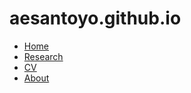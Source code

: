 # aesantoyo.github.io
<nav class="navbar navbar-expand-lg bg-dark" data-bs-theme="dark">
    </button>
    <div class="collapse navbar-collapse" id="navbarColor02">
      <ul class="navbar-nav me-auto">
        <li class="nav-item">
          <a class="nav-link active" href="#">Home </a>
        </li>
        <li class="nav-item">
          <a class="nav-link" href="#">Research</a>
        </li>
        <li class="nav-item">
          <a class="nav-link" href="#">CV</a>
        </li>
        <li class="nav-item">
          <a class="nav-link" href="#">About</a>
        </li>
    </div>
  </div>
</nav>
